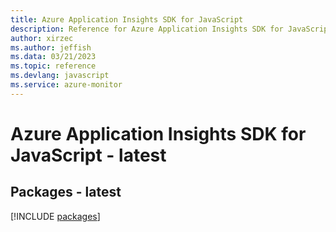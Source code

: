 ```yaml
---
title: Azure Application Insights SDK for JavaScript
description: Reference for Azure Application Insights SDK for JavaScript
author: xirzec
ms.author: jeffish
ms.data: 03/21/2023
ms.topic: reference
ms.devlang: javascript
ms.service: azure-monitor
---
```

# Azure Application Insights SDK for JavaScript - latest
## Packages - latest
[!INCLUDE [packages](application-insights-index.md)]